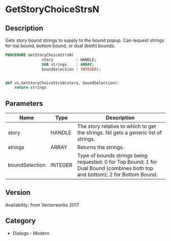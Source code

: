 # GetStoryChoiceStrsN

## Description
Gets story bound strings to supply to the bound popup. Can request strings for top bound, bottom bound, or dual (both) bounds.

```pascal
PROCEDURE GetStoryChoiceStrsN(
				story          : HANDLE;
				VAR strings    : ARRAY;
				boundSelection : INTEGER);
```

```python

def vs.GetStoryChoiceStrsN(story, boundSelection):
    return strings
```

## Parameters
|Name|Type|Description|
|---|---|---|
|story|HANDLE|The story relative to which to get the strings. Nil gets a generic list of strings.|
|strings|ARRAY|Returns the strings.|
|boundSelection|INTEGER|Type of bounds strings being requested: 0 for Top Bound; 1 for Dual Bound (combines both top and bottom); 2 for Bottom Bound.|

## Version
Availability: from Vectorworks 2017
## Category
* Dialogs - Modern

